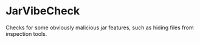 # JarVibeCheck
Checks for some obviously malicious jar features, such as hiding files from inspection tools.
